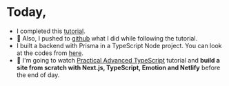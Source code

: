 # Today,

- I completed this [tutorial](https://egghead.io/courses/advanced-typescript-fundamentals-579c174f).
- 🚀 Also, I pushed to [github](https://github.com/nurcinozer/egghead-tutorial-01) what I did while following the tutorial.
- I built a backend with Prisma in a TypeScript Node project. You can look at the codes from [here](https://github.com/nurcinozer/egghead-tutorial-02).
- 🦄 I'm going to watch [Practical Advanced TypeScript](https://egghead.io/courses/practical-advanced-typescript) tutorial and **build a site from scratch with Next.js, TypeScript, Emotion and Netlify** before the end of day.
